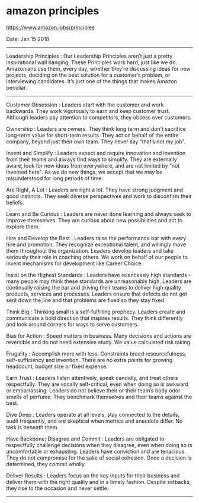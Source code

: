 # amazon principles

https://www.amazon.jobs/principles

Date: Jan 15 2018

-----------

Leadership Principles :
	Our Leadership Principles aren’t just a pretty inspirational wall hanging.
	These Principles work hard, just like we do.
	Amazonians use them, every day, whether they’re discussing ideas for new projects,
		deciding on the best solution for a customer’s problem, or interviewing candidates.
		It’s just one of the things that makes Amazon peculiar.

-----------

Customer Obsession :
	Leaders start with the customer and work backwards.
	They work vigorously to earn and keep customer trust.
	Although leaders pay attention to competitors, they obsess over customers.

Ownership :
	Leaders are owners.
	They think long term and don’t sacrifice long-term value for short-term results.
	They act on behalf of the entire company, beyond just their own team.
	They never say “that’s not my job".

Invent and Simplify :
	Leaders expect and require innovation and invention from their teams and always find ways to simplify.
	They are externally aware, look for new ideas from everywhere, and are not limited by “not invented here".
	As we do new things, we accept that we may be misunderstood for long periods of time.

Are Right, A Lot :
	Leaders are right a lot.
	They have strong judgment and good instincts.
	They seek diverse perspectives and work to disconfirm their beliefs.

Learn and Be Curious :
	Leaders are never done learning and always seek to improve themselves.
	They are curious about new possibilities and act to explore them.

Hire and Develop the Best :
	Leaders raise the performance bar with every hire and promotion.
	They recognize exceptional talent, and willingly move them throughout the organization.
	Leaders develop leaders and take seriously their role in coaching others.
	We work on behalf of our people to invent mechanisms for development like Career Choice.

Insist on the Highest Standards :
	Leaders have relentlessly high standards - many people may think these standards are unreasonably high.
	Leaders are continually raising the bar and driving their teams to deliver high quality products, services and processes.
	Leaders ensure that defects do not get sent down the line and that problems are fixed so they stay fixed.

Think Big :
	Thinking small is a self-fulfilling prophecy.
	Leaders create and communicate a bold direction that inspires results.
	They think differently and look around corners for ways to serve customers.

Bias for Action :
	Speed matters in business.
	Many decisions and actions are reversible and do not need extensive study.
	We value calculated risk taking.

Frugality :
	Accomplish more with less.
	Constraints breed resourcefulness, self-sufficiency and invention.
	There are no extra points for growing headcount, budget size or fixed expense.

Earn Trust :
	Leaders listen attentively, speak candidly, and treat others respectfully.
	They are vocally self-critical, even when doing so is awkward or embarrassing.
	Leaders do not believe their or their team’s body odor smells of perfume.
	They benchmark themselves and their teams against the best.

Dive Deep :
	Leaders operate at all levels, stay connected to the details, audit frequently, and are skeptical when metrics and anecdote differ.
	No task is beneath them.

Have Backbone; Disagree and Commit :
	Leaders are obligated to respectfully challenge decisions when they disagree, even when doing so is uncomfortable or exhausting.
	Leaders have conviction and are tenacious.
	They do not compromise for the sake of social cohesion.
	Once a decision is determined, they commit wholly.

Deliver Results :
	Leaders focus on the key inputs for their business and deliver them with the right quality and in a timely fashion.
	Despite setbacks, they rise to the occasion and never settle.

-----------

